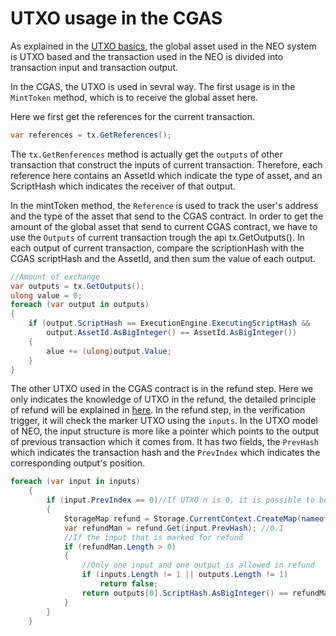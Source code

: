 # UTXO usage in the CGAS

As explained in the [UTXO basics](https://github.com/neo-ngd/NEO-Tutorial/blob/master/9-smartContract/UTXO.md), the global asset used in the NEO system is UTXO based and the transaction used in the NEO is divided into transaction input and transaction output. 

In the CGAS, the UTXO is used in sevral way. The first usage is in the `MintToken` method, which is to receive the global asset here.

Here we first get the references for the current transaction.
```csharp
var references = tx.GetReferences();
```

The `tx.GetRenferences` method is actually get the `outputs` of other transaction that construct the inputs of current transaction. Therefore, each reference here contains an AssetId which indicate the type of asset, and an ScriptHash which indicates the receiver of that output.

In the mintToken method, the `Reference` is used to track the user's address and the type of the asset that send to the CGAS contract. In order to get the amount of the global asset that send to current CGAS contract, we have to use the `Outputs` of current transaction trough the api tx.GetOutputs(). In each output of current transaction, compare the scriptionHash with the CGAS scriptHash and the AssetId, and then sum the value of each output.

```csharp
//Amount of exchange
var outputs = tx.GetOutputs();
ulong value = 0;
foreach (var output in outputs)
{
    if (output.ScriptHash == ExecutionEngine.ExecutingScriptHash &&
        output.AssetId.AsBigInteger() == AssetId.AsBigInteger())
    {
        alue += (ulong)output.Value;
    }
}
```

The other UTXO used in the CGAS contract is in the refund step. Here we only indicates the knowledge of UTXO in the refund, the detailed principle of refund will be explained in [here](../5_minttokens_and_refund.md). In the refund step, in the verification trigger, it will check the marker UTXO using the `inputs`. In the UTXO model of NEO, the input structure is more like a pointer which points to the output of previous transaction which it comes from. It has two fields, the `PrevHash` which indicates the transaction hash and the `PrevIndex` which indicates the corresponding output's position. 

```csharp
foreach (var input in inputs)
	{
	    if (input.PrevIndex == 0)//If UTXO n is 0, it is possible to be a marker UTXO
	    {
	        StorageMap refund = Storage.CurrentContext.CreateMap(nameof(refund));
	        var refundMan = refund.Get(input.PrevHash); //0.1
	        //If the input that is marked for refund
	        if (refundMan.Length > 0)
	        {
	            //Only one input and one output is allowed in refund
	            if (inputs.Length != 1 || outputs.Length != 1)
	                return false;
	            return outputs[0].ScriptHash.AsBigInteger() == refundMan.AsBigInteger();
	        }
	    }
	}
```